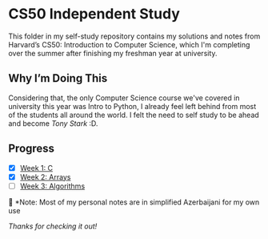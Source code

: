 # CS50 Independent Study
This folder in my self-study repository contains my solutions and notes from Harvard’s CS50: Introduction to Computer Science, which I'm completing over the summer after finishing my freshman year at university.

## Why I’m Doing This
Considering that, the only Computer Science course we've covered in university this year was Intro to Python, I already feel left behind from most of the students all around the world. I felt the need to self study to be ahead and become *Tony Stark* :D.

## Progress
- [x] [Week 1: C](./week01/)
- [x] [Week 2: Arrays](./week02/)
- [ ] [Week 3: Algorithms](./week03/)

📌 *Note: Most of my personal notes are in simplified Azerbaijani for my own use

*Thanks for checking it out!*